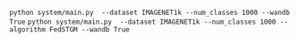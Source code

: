 
``
python system/main.py  --dataset IMAGENET1k --num_classes 1000 --wandb True
``
``
python system/main.py  --dataset IMAGENET1k --num_classes 1000 --algorithm FedSTGM --wandb True
``
